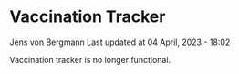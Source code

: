 Vaccination Tracker
================
Jens von Bergmann
Last updated at 04 April, 2023 - 18:02

Vaccination tracker is no longer functional.
